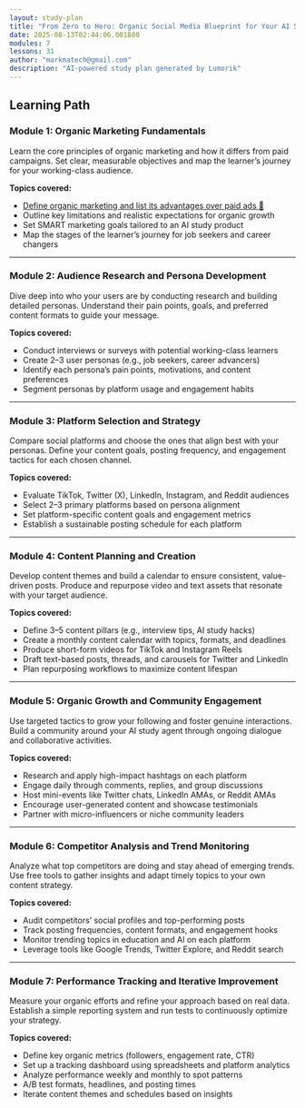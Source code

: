 ```yaml
---
layout: study-plan
title: "From Zero to Hero: Organic Social Media Blueprint for Your AI Study Agent"
date: 2025-08-13T02:44:06.001880
modules: 7
lessons: 31
author: "markmatech@gmail.com"
description: "AI-powered study plan generated by Lumorik"
---
```


## Learning Path

### Module 1: Organic Marketing Fundamentals

Learn the core principles of organic marketing and how it differs from paid campaigns. Set clear, measurable objectives and map the learner’s journey for your working-class audience.

**Topics covered:**

- [Define organic marketing and list its advantages over paid ads 📖](https://lumorikllc.github.io/learn/content/0db12569-8310-49a9-bfed-2d573fd8c268/9ef88ad2-92a5-41d4-98d9-cefd15539e4c)
- Outline key limitations and realistic expectations for organic growth
- Set SMART marketing goals tailored to an AI study product
- Map the stages of the learner’s journey for job seekers and career changers

---

### Module 2: Audience Research and Persona Development

Dive deep into who your users are by conducting research and building detailed personas. Understand their pain points, goals, and preferred content formats to guide your message.

**Topics covered:**

- Conduct interviews or surveys with potential working-class learners
- Create 2–3 user personas (e.g., job seekers, career advancers)
- Identify each persona’s pain points, motivations, and content preferences
- Segment personas by platform usage and engagement habits

---

### Module 3: Platform Selection and Strategy

Compare social platforms and choose the ones that align best with your personas. Define your content goals, posting frequency, and engagement tactics for each chosen channel.

**Topics covered:**

- Evaluate TikTok, Twitter (X), LinkedIn, Instagram, and Reddit audiences
- Select 2–3 primary platforms based on persona alignment
- Set platform-specific content goals and engagement metrics
- Establish a sustainable posting schedule for each platform

---

### Module 4: Content Planning and Creation

Develop content themes and build a calendar to ensure consistent, value-driven posts. Produce and repurpose video and text assets that resonate with your target audience.

**Topics covered:**

- Define 3–5 content pillars (e.g., interview tips, AI study hacks)
- Create a monthly content calendar with topics, formats, and deadlines
- Produce short-form videos for TikTok and Instagram Reels
- Draft text-based posts, threads, and carousels for Twitter and LinkedIn
- Plan repurposing workflows to maximize content lifespan

---

### Module 5: Organic Growth and Community Engagement

Use targeted tactics to grow your following and foster genuine interactions. Build a community around your AI study agent through ongoing dialogue and collaborative activities.

**Topics covered:**

- Research and apply high-impact hashtags on each platform
- Engage daily through comments, replies, and group discussions
- Host mini-events like Twitter chats, LinkedIn AMAs, or Reddit AMAs
- Encourage user-generated content and showcase testimonials
- Partner with micro-influencers or niche community leaders

---

### Module 6: Competitor Analysis and Trend Monitoring

Analyze what top competitors are doing and stay ahead of emerging trends. Use free tools to gather insights and adapt timely topics to your own content strategy.

**Topics covered:**

- Audit competitors’ social profiles and top-performing posts
- Track posting frequencies, content formats, and engagement hooks
- Monitor trending topics in education and AI on each platform
- Leverage tools like Google Trends, Twitter Explore, and Reddit search

---

### Module 7: Performance Tracking and Iterative Improvement

Measure your organic efforts and refine your approach based on real data. Establish a simple reporting system and run tests to continuously optimize your strategy.

**Topics covered:**

- Define key organic metrics (followers, engagement rate, CTR)
- Set up a tracking dashboard using spreadsheets and platform analytics
- Analyze performance weekly and monthly to spot patterns
- A/B test formats, headlines, and posting times
- Iterate content themes and schedules based on insights

